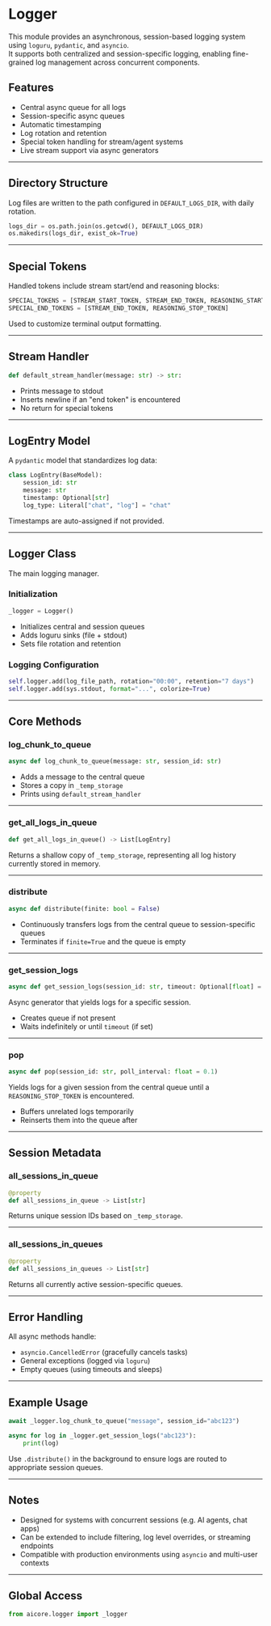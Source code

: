 # Logger

This module provides an asynchronous, session-based logging system using `loguru`, `pydantic`, and `asyncio`.  
It supports both centralized and session-specific logging, enabling fine-grained log management across concurrent components.

## Features

- Central async queue for all logs
- Session-specific async queues
- Automatic timestamping
- Log rotation and retention
- Special token handling for stream/agent systems
- Live stream support via async generators

---

## Directory Structure

Log files are written to the path configured in `DEFAULT_LOGS_DIR`, with daily rotation.

```py
logs_dir = os.path.join(os.getcwd(), DEFAULT_LOGS_DIR)
os.makedirs(logs_dir, exist_ok=True)
```

---

## Special Tokens

Handled tokens include stream start/end and reasoning blocks:

```py
SPECIAL_TOKENS = [STREAM_START_TOKEN, STREAM_END_TOKEN, REASONING_START_TOKEN, REASONING_STOP_TOKEN]
SPECIAL_END_TOKENS = [STREAM_END_TOKEN, REASONING_STOP_TOKEN]
```

Used to customize terminal output formatting.

---

## Stream Handler

```py
def default_stream_handler(message: str) -> str:
```

- Prints message to stdout
- Inserts newline if an "end token" is encountered
- No return for special tokens

---

## LogEntry Model

A `pydantic` model that standardizes log data:

```py
class LogEntry(BaseModel):
    session_id: str
    message: str
    timestamp: Optional[str]
    log_type: Literal["chat", "log"] = "chat"
```

Timestamps are auto-assigned if not provided.

---

## Logger Class

The main logging manager.

### Initialization

```py
_logger = Logger()
```

- Initializes central and session queues
- Adds loguru sinks (file + stdout)
- Sets file rotation and retention

### Logging Configuration

```py
self.logger.add(log_file_path, rotation="00:00", retention="7 days")
self.logger.add(sys.stdout, format="...", colorize=True)
```

---

## Core Methods

### log_chunk_to_queue

```py
async def log_chunk_to_queue(message: str, session_id: str)
```

- Adds a message to the central queue
- Stores a copy in `_temp_storage`
- Prints using `default_stream_handler`

---

### get_all_logs_in_queue

```py
def get_all_logs_in_queue() -> List[LogEntry]
```

Returns a shallow copy of `_temp_storage`, representing all log history currently stored in memory.

---

### distribute

```py
async def distribute(finite: bool = False)
```

- Continuously transfers logs from the central queue to session-specific queues
- Terminates if `finite=True` and the queue is empty

---

### get_session_logs

```py
async def get_session_logs(session_id: str, timeout: Optional[float] = None)
```

Async generator that yields logs for a specific session.

- Creates queue if not present
- Waits indefinitely or until `timeout` (if set)

---

### pop

```py
async def pop(session_id: str, poll_interval: float = 0.1)
```

Yields logs for a given session from the central queue until a `REASONING_STOP_TOKEN` is encountered.

- Buffers unrelated logs temporarily
- Reinserts them into the queue after

---

## Session Metadata

### all_sessions_in_queue

```py
@property
def all_sessions_in_queue -> List[str]
```

Returns unique session IDs based on `_temp_storage`.

---

### all_sessions_in_queues

```py
@property
def all_sessions_in_queues -> List[str]
```

Returns all currently active session-specific queues.

---

## Error Handling

All async methods handle:

- `asyncio.CancelledError` (gracefully cancels tasks)
- General exceptions (logged via `loguru`)
- Empty queues (using timeouts and sleeps)

---

## Example Usage

```py
await _logger.log_chunk_to_queue("message", session_id="abc123")

async for log in _logger.get_session_logs("abc123"):
    print(log)
```

Use `.distribute()` in the background to ensure logs are routed to appropriate session queues.

---

## Notes

- Designed for systems with concurrent sessions (e.g. AI agents, chat apps)
- Can be extended to include filtering, log level overrides, or streaming endpoints
- Compatible with production environments using `asyncio` and multi-user contexts

---

## Global Access

```py
from aicore.logger import _logger
```
